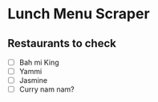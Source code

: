 # Lunch Menu Scraper

## Restaurants to check

- [ ] Bah mi King
- [ ] Yammi
- [ ] Jasmine
- [ ] Curry nam nam?
